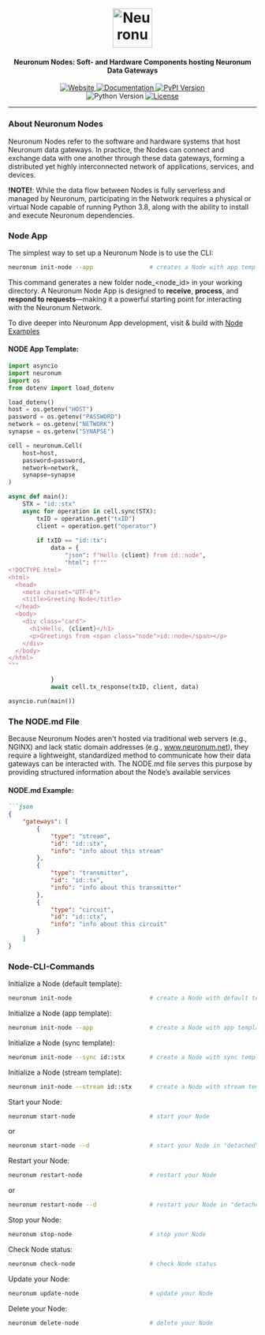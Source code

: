 <h1 align="center">
  <img src="https://neuronum.net/static/neuronum.svg" alt="Neuronum" width="80">
</h1>
<h4 align="center">Neuronum Nodes: Soft- and Hardware Components hosting Neuronum Data Gateways</h4>

<p align="center">
  <a href="https://neuronum.net">
    <img src="https://img.shields.io/badge/Website-Neuronum-blue" alt="Website">
  </a>
  <a href="https://github.com/neuronumcybernetics/neuronum">
    <img src="https://img.shields.io/badge/Docs-Read%20now-green" alt="Documentation">
  </a>
  <a href="https://pypi.org/project/neuronum/">
    <img src="https://img.shields.io/pypi/v/neuronum.svg" alt="PyPI Version">
  </a><br>
  <img src="https://img.shields.io/badge/Python-3.8%2B-yellow" alt="Python Version">
  <a href="https://github.com/neuronumcybernetics/neuronum/blob/main/LICENSE.md">
    <img src="https://img.shields.io/badge/License-MIT-blue.svg" alt="License">
  </a>
</p>

---

### **About Neuronum Nodes**
Neuronum Nodes refer to the software and hardware systems that host Neuronum data gateways. In practice, the Nodes can connect and exchange data with one another through these data gateways, forming a distributed yet highly interconnected network of applications, services, and devices.

**!NOTE!**: While the data flow between Nodes is fully serverless and managed by Neuronum, participating in the Network requires a physical or virtual Node capable of running Python 3.8, along with the ability to install and execute Neuronum dependencies.

### Node App
The simplest way to set up a Neuronum Node is to use the CLI:
```sh
neuronum init-node --app                # creates a Node with app template
```

This command generates a new folder node_<node_id> in your working directory. A Neuronum Node App is designed to **receive**, **process**, and **respond to requests**—making it a powerful starting point for interacting with the Neuronum Network.

To dive deeper into Neuronum App development, visit & build with [Node Examples](https://github.com/neuronumcybernetics/neuronum/tree/main/nodes/examples)

#### NODE App Template:
```python
import asyncio
import neuronum
import os
from dotenv import load_dotenv

load_dotenv()
host = os.getenv("HOST")
password = os.getenv("PASSWORD")
network = os.getenv("NETWORK")
synapse = os.getenv("SYNAPSE")

cell = neuronum.Cell(
    host=host,
    password=password,
    network=network,
    synapse=synapse
)

async def main():      
    STX = "id::stx"                                          
    async for operation in cell.sync(STX):       
        txID = operation.get("txID")
        client = operation.get("operator")                    
                            
        if txID == "id::tx":             
            data = {
                "json": f"Hello {client} from id::node",
                "html": f"""
<!DOCTYPE html>
<html>
  <head>
    <meta charset="UTF-8">
    <title>Greeting Node</title>
  </head>
  <body>
    <div class="card">
      <h1>Hello, {client}</h1>
      <p>Greetings from <span class="node">id::node</span></p>
    </div>
  </body>
</html>
"""

            }
            await cell.tx_response(txID, client, data)

asyncio.run(main())
```

### **The NODE.md File**
Because Neuronum Nodes aren't hosted via traditional web servers (e.g., NGINX) and lack static domain addresses (e.g., www.neuronum.net), they require a lightweight, standardized method to communicate how their data gateways can be interacted with. The NODE.md file serves this purpose by providing structured information about the Node’s available services

#### NODE.md Example:
```markdown
```json
{
    "gateways": [
        {
            "type": "stream",
            "id": "id::stx",
            "info": "info about this stream"
        },
        {
            "type": "transmitter",
            "id": "id::tx",
            "info": "info about this transmitter"
        },
        {
            "type": "circuit",
            "id": "id::ctx",
            "info": "info about this circuit"
        }
    ]
}
```

### **Node-CLI-Commands**
Initialize a Node (default template):
```sh
neuronum init-node                      # create a Node with default template
```

Initialize a Node (app template):
```sh
neuronum init-node --app                # create a Node with app template
```

Initialize a Node (sync template):
```sh
neuronum init-node --sync id::stx       # create a Node with sync template
```

Initialize a Node (stream template):
```sh
neuronum init-node --stream id::stx     # create a Node with stream template
```

Start your Node:
```sh
neuronum start-node                     # start your Node
```
or

```sh
neuronum start-node --d                 # start your Node in "detached" mode
```

Restart your Node:
```sh
neuronum restart-node                   # restart your Node
```
or

```sh
neuronum restart-node --d               # restart your Node in "detached" mode
```

Stop your Node:
```sh
neuronum stop-node                      # stop your Node
```

Check Node status:
```sh
neuronum check-node                     # check Node status
```

Update your Node:
```sh
neuronum update-node                    # update your Node
```

Delete your Node:
```sh
neuronum delete-node                    # delete your Node
```